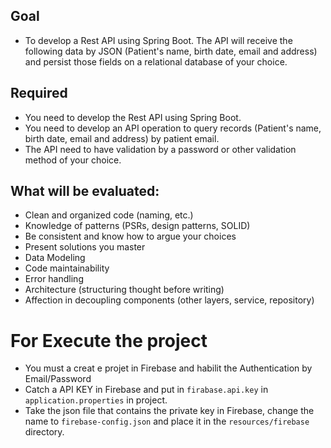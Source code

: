 ## Goal

- To develop a Rest API using Spring Boot. The API will receive the following data by JSON (Patient's name, birth date, email and address) and persist those fields on a relational database of your choice.

## Required

- You need to develop the Rest API using Spring Boot.
- You need to develop an API operation to query records (Patient's name, birth date, email and address) by patient email.
- The API need to have validation by a password or other validation method of your choice. 

## What will be evaluated:

- Clean and organized code (naming, etc.)
- Knowledge of patterns (PSRs, design patterns, SOLID)
- Be consistent and know how to argue your choices
- Present solutions you master
- Data Modeling
- Code maintainability
- Error handling
- Architecture (structuring thought before writing)
- Affection in decoupling components (other layers, service, repository)


# For Execute the project

- You must a creat e projet in Firebase and habilit the Authentication by Email/Password
- Catch a API KEY in Firebase and put in `firabase.api.key` in `application.properties` in project.
- Take the json file that contains the private key in Firebase, change the name to `firebase-config.json` and place it in the `resources/firebase` directory.  
